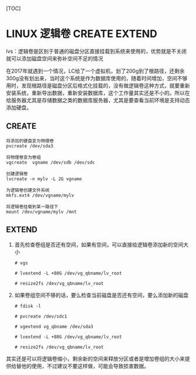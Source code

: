 [TOC]

# LINUX 逻辑卷 CREATE EXTEND

​	lvs：逻辑卷是区别于普通的磁盘分区直接挂载到系统来使用的，优势就是不关闭就可以添加磁盘空间来弥补空间不足的情况 

​	在2017年就遇到一个情况，LC给了一个虚拟机，划了200g到了根路径，还剩余300g没有划出来，当时这个系统是作为数据库使用的，随着时间增加，空间不够用时，发现根路径是磁盘分区后格式化挂载的，没有做逻辑卷这种方式，就要重新安装系统，重新导出数据，重新安装数据库，这个工作量其实还是不小的。所以在给服务器尤其是存储数据之类的数据库服务器，尤其是要查看当前环境是支持动态添加硬盘。 



## CREATE

```
将添加的硬盘变为物理卷
pvcreate /dev/sda3

将物理卷变为卷组
vgcreate  vgname /dev/sdb /dev/sdc

创建逻辑卷
lvcreate -n mylv -L 2G vgname

为逻辑卷创建文件系统 
mkfs.ext4 /dev/vgname/mylv

将逻辑卷挂载到某一路径下
mount /dev/vgname/mylv /mnt
```



## EXTEND

1. 首先检查卷组是否还有空间，如果有空间，可以直接给逻辑卷添加新的空间大小

   ```
   # vgs
   
   # lvextend -L +80G /dev/vg_qbname/lv_root
   
   # resize2fs /dev/vg_qbname/lv_root
   ```

2. 如果卷组空间不够的话，要么检查当前磁盘是否还有空间，要么添加新的磁盘

   ```
   # fdisk -l
   
   # pvcreate /dev/sdc1
   
   # vgextend vg_qbname /dev/sda3
   
   # lvextend -L +80G /dev/vg_qbname/lv_root
   
   # resize2fs /dev/vg_qbname/lv_root
   
   ```



其实还是可以将逻辑卷缩小，剩余新的空间来释放分区或者是增加卷组的大小来提供给替他的使用，不过建议不要这样做，可能会导致损害数据。

